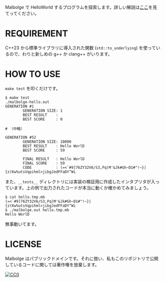 Malbolge で HelloWorld するプログラムを探索します。詳しい解説は[ここ](https://qiita.com/reika727/items/1e5f4fb54916c6fed483)を見てってください。

# REQUIREMENT
C++23 から標準ライブラリに導入された関数 (`std::to_underlying`) を使っているので、わりと新しめの g++ か clang++ がいります。

# HOW TO USE
`make test` を叩くだけです。

```console
$ make test
./malbolge-hello.out
GENERATION #1
        GENERATION SIZE: 1
        BEST RESULT    :
        BEST SCORE     : 0

# （中略）

GENERATION #52
        GENERATION SIZE: 10000
        BEST RESULT    : Hello WorlD
        BEST SCORE     : 59

        FINAL RESULT   : Hello WorlD
        FINAL SCORE    : 59
        CODE           : (=<`#9]76ZY32V6/S3,Pq)M'&Jk#Gh~D1#"!~}|{z(Kw%utsVqpihml>jibgJedFFaDY^Wi
```

また、`__tests__` ディレクトリには実装の検証用に作成したインタプリタが入っています。上の例で出力されたコードが本当に動くか確かめてみましょう。

```console
$ cat hello.tmp.mb
(=<`#9]76ZY32V6/S3,Pq)M'&Jk#Gh~D1#"!~}|{z(Kw%utsVqpihml>jibgJedFFaDY^Wi
$ ./malbolge.out hello.tmp.mb
Hello WorlD
```

無事動いてます。

# LICENSE
Malbolge はパブリックドメインです。それに倣い、私もこのリポジトリで公開しているコードに関しては著作権を放棄します。

[![CC0](http://i.creativecommons.org/p/zero/1.0/88x31.png "CC0")](http://creativecommons.org/publicdomain/zero/1.0/deed.ja)
